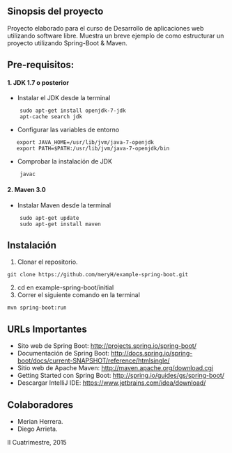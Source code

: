 ## Sinopsis del proyecto
Proyecto elaborado para el curso de Desarrollo de aplicaciones web utilizando software libre. Muestra un breve ejemplo de como estructurar un proyecto utilizando Spring-Boot & Maven.


## Pre-requisitos:
#### 1. JDK 1.7 o posterior
  * Instalar el JDK desde la terminal
```
    sudo apt-get install openjdk-7-jdk
    apt-cache search jdk
```
  * Configurar las variables de entorno
```
   export JAVA_HOME=/usr/lib/jvm/java-7-openjdk
   export PATH=$PATH:/usr/lib/jvm/java-7-openjdk/bin
```
  * Comprobar la instalación de JDK
```
    javac
```

#### 2. Maven 3.0
 * Instalar Maven desde la terminal
```
    sudo apt-get update
    sudo apt-get install maven
```

## Instalación
1. Clonar el repositorio.

```shell
git clone https://github.com/meryH/example-spring-boot.git
```
2. cd en example-spring-boot/initial
3. Correr el siguiente comando en la terminal
```shell
mvn spring-boot:run
```
## URLs Importantes
+ Sito web de Spring Boot: http://projects.spring.io/spring-boot/
+ Documentación de Spring Boot: http://docs.spring.io/spring-boot/docs/current-SNAPSHOT/reference/htmlsingle/
+ Sitio web de Apache Maven: http://maven.apache.org/download.cgi
+ Getting Started con Spring Boot: http://spring.io/guides/gs/spring-boot/
+ Descargar IntelliJ IDE: https://www.jetbrains.com/idea/download/

## Colaboradores
- Merian Herrera.
- Diego Arrieta.

II Cuatrimestre, 2015
